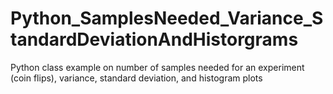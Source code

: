 Python_SamplesNeeded_Variance_StandardDeviationAndHistorgrams
=============================================================

Python class example on number of samples needed for an experiment (coin flips), variance, standard deviation, and histogram plots
